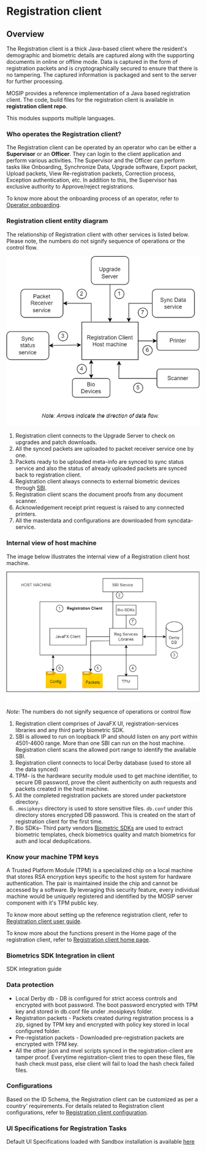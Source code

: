 # Registration client

## Overview

The Registration client is a thick Java-based client where the resident's demographic and biometric details are captured along with the supporting documents in online or offline mode. Data is captured in the form of registration packets and is cryptographically secured to ensure that there is no tampering. The captured information is packaged and sent to the server for further processing.

MOSIP provides a reference implementation of a Java based registration client. The code, build files for the registration client is available in **registration client repo**.

This modules supports multiple languages.

### Who operates the Registration client?

The Registration client can be operated by an operator who can be either a **Supervisor** or an **Officer**. They can login to the client application and perform various activities. The Supervisor and the Officer can perform tasks like Onboarding, Synchronize Data, Upgrade software, Export packet, Upload packets, View Re-registration packets, Correction process, Exception authentication, etc. In addition to this, the Supervisor has exclusive authority to Approve/reject registrations.

To know more about the onboarding process of an operator, refer to [Operator onboarding](operator-onboarding.md).

### Registration client entity diagram

The relationship of Registration client with other services is listed below. Please note, the numbers do not signify sequence of operations or the control flow.

![](_images/reg-client.drawio.png)

1. Registration client connects to the Upgrade Server to check on upgrades and patch downloads.
2. All the synced packets are uploaded to packet receiver service one by one.
3. Packets ready to be uploaded meta-info are synced to sync status service and also the status of already uploaded packets are synced back to registration client.
4. Registration client always connects to external biometric devices through [SBI](secure-biometric-interface.md).
5. Registration client scans the document proofs from any document scanner.
6. Acknowledgement receipt print request is raised to any connected printers.
7. All the masterdata and configurations are downloaded from syncdata-service.

### Internal view of host machine

The image below illustrates the internal view of a Registration client host machine.

![](_images/reg-client-host-machine.drawio.png)

*Note*: The numbers do not signify sequence of operations or control flow

1. Registration client comprises of JavaFX UI, registration-services libraries and any third party biometric SDK.
2. SBI is allowed to run on loopback IP and should listen on any port within 4501-4600 range. More than one SBI can run on the host machine. Registration client scans the allowed port range to identify the available SBI.
3. Registration client connects to local Derby database (used to store all the data synced)
4. TPM- is the hardware security module used to get machine identifier, to secure DB password, prove the client authenticity on auth requests and packets created in the host machine.
5. All the completed registration packets are stored under packetstore directory.
6. `.mosipkeys` directory is used to store sensitive files. `db.conf` under this directory stores encrypted DB password. This is created on the start of registration client for the first time.
7. Bio SDKs– Third party vendors [Biometric SDKs](biometric-sdk.md) are used to extract biometric templates, check biometrics quality and match biometrics for auth and local deduplications. 

### Know your machine TPM keys
A Trusted Platform Module (TPM) is a specialized chip on a local machine that stores RSA encryption keys specific to the host system for hardware authentication. The pair is maintained inside the chip and cannot be accessed by a software. By leveraging this security feature, every individual machine would be uniquely registered and identified by the MOSIP server component with it's TPM public key.
  
To know more about setting up the reference registration client, refer to [Registration client user guide](registration-client-user-guide.md).

To know more about the functions present in the Home page of the registration client, refer to [Registration client home page](registration-client-home-page.md).

### Biometrics SDK Integration in client
  
  SDK integration guide
  
### Data protection
* Local Derby db - DB is configured for strict access controls and encrypted with boot password. The boot password encrypted with TPM key and stored in db.conf file under .mosipkeys folder.
* Registration packets - Packets created during registration process is a zip, signed by TPM key and encrypted with policy key stored in local configured folder.
* Pre-registation packets - Downloaded pre-registration packets are encrypted with TPM key.
* All the other json and mvel scripts synced in the registration-client are tamper proof. Everytime registration-client tries to open these files, file hash check must pass, else client will fail to load the hash check failed files.

 
### Configurations
Based on the ID Schema, the Registration client can be customized as per a country' requirements. For details related to Registration client configurations, refer to [Registration client configuration](registration-client-configuration.md).

### UI Specifications for Registration Tasks 
 
Default UI Specifications loaded with Sandbox installation is available [here](https://github.com/mosip/mosip-infra/blob/1.2.0-rc2/deployment/v3/mosip/kernel/masterdata/xlsx/ui_spec.xlsx)


